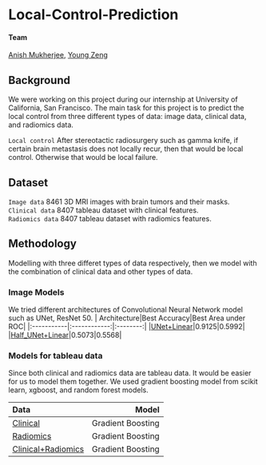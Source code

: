 # Local-Control-Prediction

#### Team
[Anish Mukherjee](https://github.com/anmuai), [Young Zeng](github.com/youngzyx)

## Background
We were working on this project during our internship at University of California, San Francisco. The main task for this project is to predict the local control from three different types of data: image data, clinical data, and radiomics data. <br />

`Local control` After stereotactic radiosurgery such as gamma knife, if certain brain metastasis does not locally recur, then that would be local control. Otherwise that would be local failure. 

## Dataset
`Image data` 8461 3D MRI images with brain tumors and their masks. <br />
`Clinical data` 8407 tableau dataset with clinical features. <br />
`Radiomics data` 8407 tableau dataset with radiomics features. <br />

## Methodology
Modelling with three differet types of data respectively, then we model with the combination of clinical data and other types of data.

### Image Models
We tried different architectures of Convolutional Neural Network model such as UNet, ResNet 50. 
| Architecture|Best Accuracy|Best Area under ROC|
|:-----------|:------------:|:--------:|
|[UNet+Linear](UNet_Linear.ipynb)|0.9125|0.5992|
|[Half_UNet+Linear](Half_UNet_Linear_balancing.ipynb)|0.5073|0.5568|

### Models for tableau data
Since both clinical and radiomics data are tableau data. It would be easier for us to model them together. We used gradient boosting model from scikit learn, xgboost, and random forest models.

|Data|Model|
|:---|----:|
|[Clinical](Gradient_Boosting_clinical&radiomic.ipynb)|Gradient Boosting|
|[Radiomics](Gradient_Boosting_clinical&radiomic.ipynb)|Gradient Boosting|
|[Clinical+Radiomics](Gradient_Boosting_clinical&radiomic.ipynb)|Gradient Boosting|
